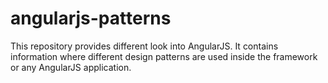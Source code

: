 angularjs-patterns
==================

This repository provides different look into AngularJS. It contains information where different design patterns are used inside the framework or any AngularJS application.
